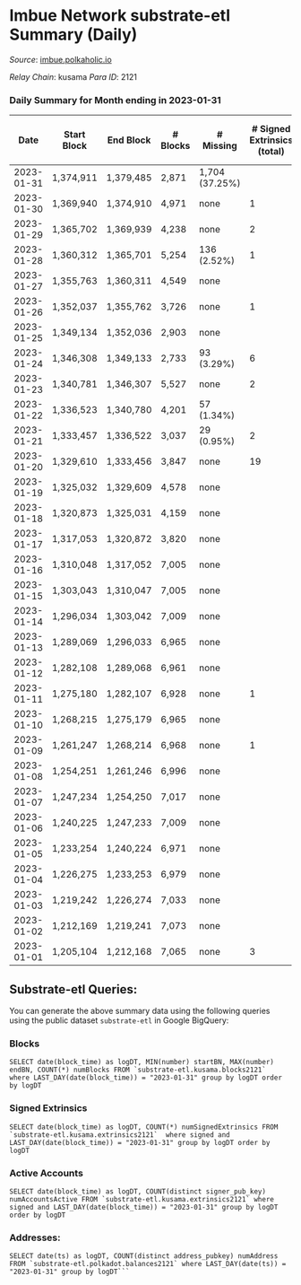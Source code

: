 # Imbue Network substrate-etl Summary (Daily)

_Source_: [imbue.polkaholic.io](https://imbue.polkaholic.io)

*Relay Chain*: kusama
*Para ID*: 2121



### Daily Summary for Month ending in 2023-01-31


| Date | Start Block | End Block | # Blocks | # Missing | # Signed Extrinsics (total) | # Active Accounts | # Addresses with Balances | # Events | # Transfers | # XCM Transfers In | # XCM Transfers Out |
| ---- | ----------- | --------- | -------- | --------- | --------------------------- | ----------------- | ------------------------- | -------- | ----------- | ------------------ | ------------------- |
| 2023-01-31 | 1,374,911 | 1,379,485 | 2,871 | 1,704 (37.25%) |  |  |  | 5,744 |   |   |   |
| 2023-01-30 | 1,369,940 | 1,374,910 | 4,971 | none  | 1 | 1 |  | 9,958 | 1  | 2  | 1  |
| 2023-01-29 | 1,365,702 | 1,369,939 | 4,238 | none  | 2 | 2 |  | 8,495 | 2  |   | 1  |
| 2023-01-28 | 1,360,312 | 1,365,701 | 5,254 | 136 (2.52%) | 1 | 1 |  | 10,519 | 1  |   | 1  |
| 2023-01-27 | 1,355,763 | 1,360,311 | 4,549 | none  |  |  |  |  |   |   |   |
| 2023-01-26 | 1,352,037 | 1,355,762 | 3,726 | none  | 1 | 1 |  | 7,462 | 1  |   |   |
| 2023-01-25 | 1,349,134 | 1,352,036 | 2,903 | none  |  | 5 |  |  |   |   | 1  |
| 2023-01-24 | 1,346,308 | 1,349,133 | 2,733 | 93 (3.29%) | 6 | 4 |  | 5,525 | 6  |   | 2  |
| 2023-01-23 | 1,340,781 | 1,346,307 | 5,527 | none  | 2 | 1 |  | 11,073 | 2  |   |   |
| 2023-01-22 | 1,336,523 | 1,340,780 | 4,201 | 57 (1.34%) |  |  |  | 8,404 |   |   |   |
| 2023-01-21 | 1,333,457 | 1,336,522 | 3,037 | 29 (0.95%) | 2 | 2 |  | 6,089 | 1  |   | 1  |
| 2023-01-20 | 1,329,610 | 1,333,456 | 3,847 | none  | 19 | 19 | 330 | 7,830 | 18  |   | 3  |
| 2023-01-19 | 1,325,032 | 1,329,609 | 4,578 | none  |  |  |  | 9,158 |   |   |   |
| 2023-01-18 | 1,320,873 | 1,325,031 | 4,159 | none  |  |  |  | 8,321 |   |   |   |
| 2023-01-17 | 1,317,053 | 1,320,872 | 3,820 | none  |  |  |  | 7,642 |   |   |   |
| 2023-01-16 | 1,310,048 | 1,317,052 | 7,005 | none  |  |  |  | 14,014 |   |   |   |
| 2023-01-15 | 1,303,043 | 1,310,047 | 7,005 | none  |  |  |  | 14,014 |   |   |   |
| 2023-01-14 | 1,296,034 | 1,303,042 | 7,009 | none  |  |  |  | 14,021 |   |   |   |
| 2023-01-13 | 1,289,069 | 1,296,033 | 6,965 | none  |  |  |  | 13,938 |   |   |   |
| 2023-01-12 | 1,282,108 | 1,289,068 | 6,961 | none  |  |  |  | 13,926 |   |   |   |
| 2023-01-11 | 1,275,180 | 1,282,107 | 6,928 | none  | 1 | 1 |  | 13,876 | 1  |   | 1  |
| 2023-01-10 | 1,268,215 | 1,275,179 | 6,965 | none  |  |  |  | 13,934 |   |   |   |
| 2023-01-09 | 1,261,247 | 1,268,214 | 6,968 | none  | 1 | 1 |  | 13,954 | 1  |   | 1  |
| 2023-01-08 | 1,254,251 | 1,261,246 | 6,996 | none  |  |  |  | 13,996 |   |   |   |
| 2023-01-07 | 1,247,234 | 1,254,250 | 7,017 | none  |  |  |  | 14,038 |   |   |   |
| 2023-01-06 | 1,240,225 | 1,247,233 | 7,009 | none  |  |  |  | 14,021 |   |   |   |
| 2023-01-05 | 1,233,254 | 1,240,224 | 6,971 | none  |  |  |  | 13,946 |   |   |   |
| 2023-01-04 | 1,226,275 | 1,233,253 | 6,979 | none  |  |  |  | 13,962 |   |   |   |
| 2023-01-03 | 1,219,242 | 1,226,274 | 7,033 | none  |  |  |  | 14,070 |   |   |   |
| 2023-01-02 | 1,212,169 | 1,219,241 | 7,073 | none  |  |  |  | 14,150 |   |   |   |
| 2023-01-01 | 1,205,104 | 1,212,168 | 7,065 | none  | 3 | 3 | 323 | 14,155 | 1  |   | 1  |

## Substrate-etl Queries:
You can generate the above summary data using the following queries using the public dataset `substrate-etl` in Google BigQuery:


### Blocks
```
SELECT date(block_time) as logDT, MIN(number) startBN, MAX(number) endBN, COUNT(*) numBlocks FROM `substrate-etl.kusama.blocks2121`  where LAST_DAY(date(block_time)) = "2023-01-31" group by logDT order by logDT
```


### Signed Extrinsics
```
SELECT date(block_time) as logDT, COUNT(*) numSignedExtrinsics FROM `substrate-etl.kusama.extrinsics2121`  where signed and LAST_DAY(date(block_time)) = "2023-01-31" group by logDT order by logDT
```


### Active Accounts
```
SELECT date(block_time) as logDT, COUNT(distinct signer_pub_key) numAccountsActive FROM `substrate-etl.kusama.extrinsics2121` where signed and LAST_DAY(date(block_time)) = "2023-01-31" group by logDT order by logDT
```


### Addresses:
```
SELECT date(ts) as logDT, COUNT(distinct address_pubkey) numAddress FROM `substrate-etl.polkadot.balances2121` where LAST_DAY(date(ts)) = "2023-01-31" group by logDT```

